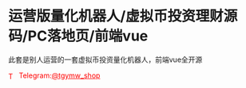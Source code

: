 # 运营版量化机器人/虚拟币投资理财源码/PC落地页/前端vue

此套是别人运营的一套虚拟币投资量化机器人，前端vue全开源<br>




<p style="color: red;"><img src="https://cdn-icons-png.flaticon.com/512/2111/2111646.png" alt="Telegram Icon" style="width: 16px; vertical-align: middle; margin-right: 5px;">Telegram:<a href="https://t.me/tgymw_shop" style="color: red;">@tgymw_shop</a></p>
